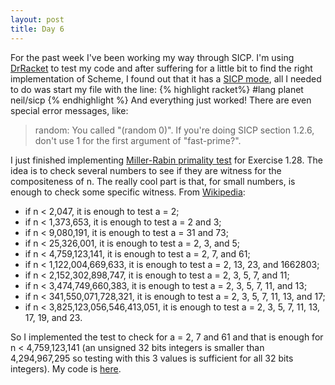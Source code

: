 ```yaml
---
layout: post
title: Day 6
---
```


For the past week I've been working my way through SICP. I'm using [DrRacket](http://docs.racket-lang.org/drracket/) to test my code and after suffering for a little bit to find the right implementation of Scheme, I found out that it has a [SICP mode](http://www.neilvandyke.org/racket-sicp/), all I needed to do was start my file with the line:
{% highlight racket%}
#lang planet neil/sicp
{% endhighlight %}
And everything just worked! There are even special error messages, like:

>random: You called "(random 0)".  If you're doing SICP section 1.2.6, don't use 1 for the first argument of "fast-prime?".

I just finished implementing [Miller-Rabin primality test](http://en.wikipedia.org/wiki/Miller%E2%80%93Rabin_primality_test) for Exercise 1.28. The idea is to check several numbers to see if they are witness for the compositeness of n. The really cool part is that, for small numbers, is enough to check some specific witness. From [Wikipedia](http://en.wikipedia.org/wiki/Miller%E2%80%93Rabin_primality_test#Deterministic_variants_of_the_test):


*    if n < 2,047, it is enough to test a = 2;
*    if n < 1,373,653, it is enough to test a = 2 and 3;
*    if n < 9,080,191, it is enough to test a = 31 and 73;
*    if n < 25,326,001, it is enough to test a = 2, 3, and 5;
*    if n < 4,759,123,141, it is enough to test a = 2, 7, and 61;
*    if n < 1,122,004,669,633, it is enough to test a = 2, 13, 23, and 1662803;
*    if n < 2,152,302,898,747, it is enough to test a = 2, 3, 5, 7, and 11;
*    if n < 3,474,749,660,383, it is enough to test a = 2, 3, 5, 7, 11, and 13;
*    if n < 341,550,071,728,321, it is enough to test a = 2, 3, 5, 7, 11, 13, and 17;
*    if n < 3,825,123,056,546,413,051, it is enough to test a = 2, 3, 5, 7, 11, 13, 17, 19, and 23.

So I implemented the test to check for a = 2, 7 and 61 and that is enough for n < 4,759,123,141 (an unsigned 32 bits integers is smaller than 4,294,967,295 so testing with this 3 values is sufficient for all 32 bits integers). My code is [here](https://github.com/adusca/SICP/blob/597a7bf2f076effc4f0ce7bfcc3d59edc8a101a6/exercise-1-28.scm).
